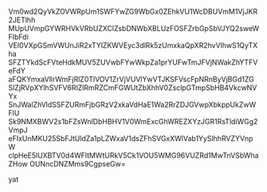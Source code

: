 Vm0wd2QyVkZOVWRpUm1SWFYwZG9WbGx0ZEhkVU1WcDBUVmM1VjJKR2JETlhh
MUpUVmpGYWRHVkVRbUZXClZsbDNWbXBLUzFOSFZrbGpSbVJYQ2sweWFIbFdi
VEI0VXpGSmVWUnJiR2xTYlZKWVEyc3dlRk5zUmxkaQpXR2hvVlhwS1QyTXha
SFZTYkdScFVteHdkMUV5ZUVwbFYwWkpZa1prYUFwTmJFVjNWakZhYTFVeFdY
aFQKYmxaVllrWmFjRlZ0TlVOV1ZrVjVUVlYwVTJKSFVscFpNRnByVjBGd1ZG
SlZjRVpXYlhSVFV6RlZlRmRZCmFGWUtZbXhhV0ZsclpGTmpSbHB4VkcwNVYx
SnJWalZhVldSSFZURmFjbGRzV2xkaVdHaE1Wa2RrZDJGVwpXbkppUkZwWFlU
Sk9NMXBWV2s1bFZsWnlDbHBHV1V0WmExcGhWREZXYzJGR1RsTldiWGg2VmpJ
eFIxUnMKU25SbFJtUldZa1pLZWxaV1dsZFhSVGxXWlVab1YySlhhRVZYVnpW
clpHeE5lUXBTV0d4WFltMWtURkV5Ck1VOU5WMG96VUZRd1MwTnVSbWhaZHow
OUNncDNZMms9CgpseGw=

yat